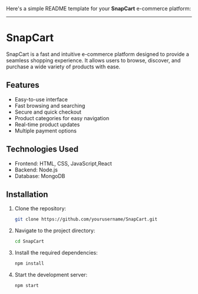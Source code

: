 Here's a simple README template for your **SnapCart** e-commerce platform:

---

# SnapCart

SnapCart is a fast and intuitive e-commerce platform designed to provide a seamless shopping experience. It allows users to browse, discover, and purchase a wide variety of products with ease.

## Features
- Easy-to-use interface
- Fast browsing and searching
- Secure and quick checkout
- Product categories for easy navigation
- Real-time product updates
- Multiple payment options

## Technologies Used
- Frontend: HTML, CSS, JavaScript,React
- Backend: Node.js
- Database: MongoDB 

## Installation

1. Clone the repository:
    ```bash
    git clone https://github.com/yourusername/SnapCart.git
    ```

2. Navigate to the project directory:
    ```bash
    cd SnapCart
    ```

3. Install the required dependencies:
    ```bash
    npm install
    ```

4. Start the development server:
    ```bash
    npm start
    ```

